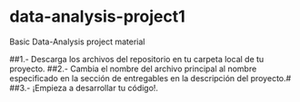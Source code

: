 # data-analysis-project1
Basic Data-Analysis project material

##1.- Descarga los archivos del repositorio en tu carpeta local de tu proyecto.
##2.- Cambia el nombre del archivo principal al nombre especificado en la sección de entregables en la descripción del proyecto.#
##3.- ¡Empieza a desarrollar tu código!.
